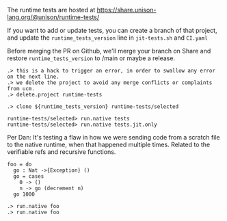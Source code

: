 The runtime tests are hosted at https://share.unison-lang.org/@unison/runtime-tests/

If you want to add or update tests, you can create a branch of that project, and update the `runtime_tests_version` line in `jit-tests.sh` and `CI.yaml`

Before merging the PR on Github, we'll merge your branch on Share and restore `runtime_tests_version` to /main or maybe a release.

```ucm:hide:error
.> this is a hack to trigger an error, in order to swallow any error on the next line.
.> we delete the project to avoid any merge conflicts or complaints from ucm.
.> delete.project runtime-tests
```
```ucm:hide
.> clone ${runtime_tests_version} runtime-tests/selected
```

```ucm
runtime-tests/selected> run.native tests
runtime-tests/selected> run.native tests.jit.only
```

Per Dan:
It's testing a flaw in how we were sending code from a scratch file to the native runtime, when that happened multiple times.
Related to the verifiable refs and recursive functions.
```unison
foo = do
  go : Nat ->{Exception} ()
  go = cases
    0 -> ()
    n -> go (decrement n)
  go 1000
```

```ucm
.> run.native foo
.> run.native foo
```
